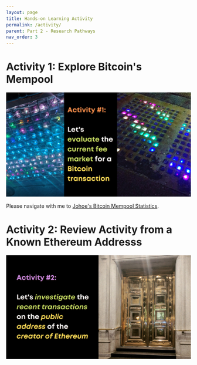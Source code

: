 ```yaml
---
layout: page
title: Hands-on Learning Activity
permalink: /activity/
parent: Part 2 - Research Pathways
nav_order: 3
---
```


# Activity 1: Explore Bitcoin's Mempool

![Activity 1](figures/activity-1.png)
<br>

Please navigate with me to [Johoe's Bitcoin Mempool Statistics](https://jochen-hoenicke.de/queue/#0,24h).

# Activity 2: Review Activity from a Known Ethereum Addresss

![Activity 2](figures/activity-2.png)
<br>
